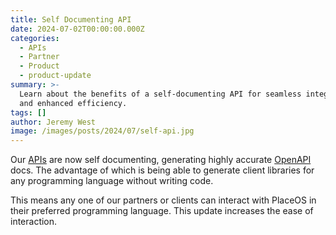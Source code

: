 ```yaml
---
title: Self Documenting API
date: 2024-07-02T00:00:00.000Z
categories:
  - APIs
  - Partner
  - Product
  - product-update
summary: >-
  Learn about the benefits of a self-documenting API for seamless integration
  and enhanced efficiency.
tags: []
author: Jeremy West
image: /images/posts/2024/07/self-api.jpg
---
```

Our [APIs](https://docs.placeos.com/reference/api) are now self documenting, generating highly accurate [OpenAPI](https://www.openapis.org/) docs. The advantage of which is being able to generate client libraries for any programming language without writing code.

This means any one of our partners or clients can interact with PlaceOS in their preferred programming language. This update increases the ease of interaction.
